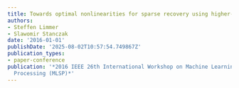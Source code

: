 ```yaml
---
title: Towards optimal nonlinearities for sparse recovery using higher-order statistics
authors:
- Steffen Limmer
- Slawomir Stanczak
date: '2016-01-01'
publishDate: '2025-08-02T10:57:54.749867Z'
publication_types:
- paper-conference
publication: '*2016 IEEE 26th International Workshop on Machine Learning for Signal
  Processing (MLSP)*'
---
```

